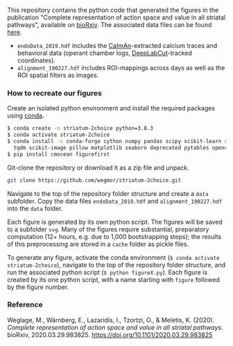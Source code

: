 This repository contains the python code that generated the figures in the publication "Complete representation of action space and value in all striatal pathways", available on [bioRxiv](https://www.biorxiv.org/content/10.1101/2020.03.29.983825v1). The associated data files can be found [here](https://doi.org/10.5281/zenodo.5029598).

- `endoData_2019.hdf` includes the [CaImAn](https://github.com/flatironinstitute/CaImAn)-extracted calcium traces and behavioral data (operant chamber logs, [DeepLabCut](https://github.com/DeepLabCut/DeepLabCut)-tracked coordinates).
- `alignment_190227.hdf` includes ROI-mappings across days as well as the ROI spatial filters as images.


### How to recreate our figures

Create an isolated python environment and install the required packages using [conda](https://docs.anaconda.com/anaconda/install/).

```bash
$ conda create -n striatum-2choice python=3.8.3
$ conda activate striatum-2choice
$ conda install -c conda-forge cython numpy pandas scipy scikit-learn statsmodels h5py \
  tqdm scikit-image pillow matplotlib seaborn deprecated pytables opencv pims pip
$ pip install cmocean figurefirst
```

Git-clone the repository or download it as a zip file and unpack.

```bash
git clone https://github.com/wegmor/striatum-2choice.git
```

Navigate to the top of the repository folder structure and create a `data` subfolder.
Copy the data files `endoData_2019.hdf` and `alignment_190227.hdf` into the `data` folder.

Each figure is generated by its own python script. The figures will be saved to a subfolder `svg`.
Many of the figures require substantial, preparatory computation (12+ hours, e.g. due to 1,000 bootstrapping steps); the results of this preprocessing are stored in a `cache` folder as pickle files.

To generate any figure, activate the conda environment (`$ conda activate striatum-2choice`), navigate to the top of the repository folder structure, and run the associated python script (`$ python figureX.py`). Each figure is created by its one python script, with a name starting with `figure` followed by the figure number.

### Reference

Weglage, M., Wärnberg, E., Lazaridis, I., Tzortzi, O., & Meletis, K. (2020). *Complete representation of action space and value in all striatal pathways.* bioRxiv, 2020.03.29.983825. https://doi.org/10.1101/2020.03.29.983825
